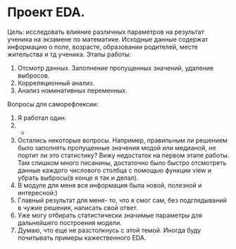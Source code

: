 # Проект EDA.
Цель: исследовать влияние различных параметров на результат ученика на экзамене по математике.
Исходные данные содержат информацию о поле, возрасте, образовании родителей, месте жительства и тд ученика.
Этапы работы: 
  1. Отсмотр данных. Заполнение пропущенных значений, удаление выбросов.
  2. Корреляционный анализ.
  3. Анализ номинативных переменных.

Вопросы для саморефлексии:
  1. Я работал один.
  2. -
  3. Остались некоторые вопросы. Например, правильным ли решением было заполнять пропущенные значения модой или медианой, не портит ли это статистику?
  Вижу недостаток на первом этапе работы. Там слишком много писанины, достаточно было быстро отсмотреть данные каждого числового столбца с помощью функции view и убрать выбросы(в конце я так и делал).
  4. В модуле для меня вся информация была новой, полезной и интересной:)
  5. Главный результат для меня- то, что я смог сам, без подглядываний в чужие решения, написать свой ответ.
  6. Уже могу отбирать статистически значимые параметры для дальнейшего построения модели.
  7. Думаю, что еще не разстолкнусь с этой темой. Иногда буду почитывать примеры кажественного EDA.

